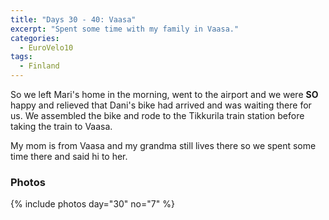 ```yaml
---
title: "Days 30 - 40: Vaasa"
excerpt: "Spent some time with my family in Vaasa."
categories:
  - EuroVelo10
tags:
  - Finland
---
```


So we left Mari's home in the morning, went to the airport and we were **SO** happy and relieved that Dani's bike had arrived and was waiting there for us. We assembled the bike and rode to the Tikkurila train station before taking the train to Vaasa.

My mom is from Vaasa and my grandma still lives there so we spent some time there and said hi to her.

### Photos

{% include photos day="30" no="7" %}